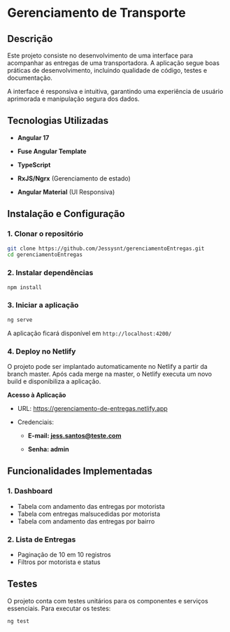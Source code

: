 # Gerenciamento de Transporte

## Descrição

Este projeto consiste no desenvolvimento de uma interface para acompanhar as entregas de uma transportadora. A aplicação segue boas práticas de desenvolvimento, incluindo qualidade de código, testes e documentação.

A interface é responsiva e intuitiva, garantindo uma experiência de usuário aprimorada e manipulação segura dos dados.

## Tecnologias Utilizadas

- **Angular 17**

- **Fuse Angular Template**

- **TypeScript**

- **RxJS/Ngrx** (Gerenciamento de estado)

- **Angular Material** (UI Responsiva)

  

  

## Instalação e Configuração

### 1. Clonar o repositório

```bash
git clone https://github.com/Jessysnt/gerenciamentoEntregas.git
cd gerenciamentoEntregas
```

### 2. Instalar dependências

```bash
npm install
```

### 3. Iniciar a aplicação

```bash
ng serve
```

A aplicação ficará disponível em `http://localhost:4200/`

### 4. Deploy no Netlify

O projeto pode ser implantado automaticamente no Netlify a partir da branch master. Após cada merge na master, o Netlify executa um novo build e disponibiliza a aplicação.

**Acesso à Aplicação**

- URL: https://gerenciamento-de-entregas.netlify.app

- Credenciais:

    - **E-mail: jess.santos@teste.com**

    - **Senha: admin**



## Funcionalidades Implementadas

### 1. **Dashboard**

- Tabela com andamento das entregas por motorista
- Tabela com entregas malsucedidas por motorista
- Tabela com andamento das entregas por bairro

### 2. **Lista de Entregas**

- Paginação de 10 em 10 registros
- Filtros por motorista e status

## Testes

O projeto conta com testes unitários para os componentes e serviços essenciais. Para executar os testes:

```bash
ng test
```

